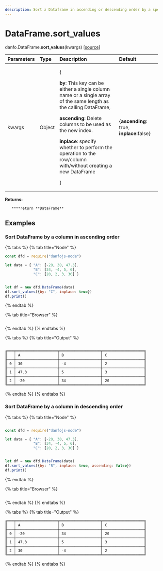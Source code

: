 ```yaml
---
description: Sort a Dataframe in ascending or descending order by a specified column name.
---
```


# DataFrame.sort\_values

danfo.DataFrame.**sort\_values**\(kwargs\) \[[source](https://github.com/opensource9ja/danfojs/blob/cf5c7ae3a009458e61eedd18d9c9b5b6b10d5276/danfojs/src/core/frame.js#L125)\]

<table>
  <thead>
    <tr>
      <th style="text-align:left">Parameters</th>
      <th style="text-align:left">Type</th>
      <th style="text-align:left">Description</th>
      <th style="text-align:left">Default</th>
    </tr>
  </thead>
  <tbody>
    <tr>
      <td style="text-align:left">kwargs</td>
      <td style="text-align:left">Object</td>
      <td style="text-align:left">
        <p>{</p>
        <p><b>by</b>: This key can be either a single column name or a single array
          of the same length as the calling DataFrame,</p>
        <p><b>ascending</b>: Delete columns to be used as the new index.</p>
        <p><b>inplace</b>: specify whether to perform the operation to the row/column
          with/without creating a new DataFrame</p>
        <p>}</p>
      </td>
      <td style="text-align:left">{<b>ascending</b>: true, <b>inplace:</b>false}</td>
    </tr>
  </tbody>
</table>

**Returns:**

       ****return **DataFrame**

## **Examples**

### **Sort DataFrame by a column in ascending order**

{% tabs %}
{% tab title="Node" %}
```javascript
const dfd = require("danfojs-node")

let data = { "A": [-20, 30, 47.3],
             "B": [34, -4, 5, 6],
             "C": [20, 2, 3, 30] }


let df = new dfd.DataFrame(data)
df.sort_values({by: "C", inplace: true})
df.print()
```
{% endtab %}

{% tab title="Browser" %}
```

```
{% endtab %}
{% endtabs %}

{% tabs %}
{% tab title="Output" %}
```text

╔═══╤═══════════════════╤═══════════════════╤═══════════════════╗
║   │ A                 │ B                 │ C                 ║
╟───┼───────────────────┼───────────────────┼───────────────────╢
║ 0 │ 30                │ -4                │ 2                 ║
╟───┼───────────────────┼───────────────────┼───────────────────╢
║ 1 │ 47.3              │ 5                 │ 3                 ║
╟───┼───────────────────┼───────────────────┼───────────────────╢
║ 2 │ -20               │ 34                │ 20                ║
╚═══╧═══════════════════╧═══════════════════╧═══════════════════╝
```
{% endtab %}
{% endtabs %}

### **Sort DataFrame by a column in descending order**

{% tabs %}
{% tab title="Node" %}
```javascript

const dfd = require("danfojs-node")

let data = { "A": [-20, 30, 47.3],
             "B": [34, -4, 5, 6],
             "C": [20, 2, 3, 30] }


let df = new dfd.DataFrame(data)
df.sort_values({by: "B", inplace: true, ascending: false})
df.print()
```
{% endtab %}

{% tab title="Browser" %}
```

```
{% endtab %}
{% endtabs %}

{% tabs %}
{% tab title="Output" %}
```text
╔═══╤═══════════════════╤═══════════════════╤═══════════════════╗
║   │ A                 │ B                 │ C                 ║
╟───┼───────────────────┼───────────────────┼───────────────────╢
║ 0 │ -20               │ 34                │ 20                ║
╟───┼───────────────────┼───────────────────┼───────────────────╢
║ 1 │ 47.3              │ 5                 │ 3                 ║
╟───┼───────────────────┼───────────────────┼───────────────────╢
║ 2 │ 30                │ -4                │ 2                 ║
╚═══╧═══════════════════╧═══════════════════╧═══════════════════╝
```
{% endtab %}
{% endtabs %}

